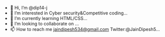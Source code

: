 - 👋 Hi, I’m @dip14-j
- 👀 I’m interested in Cyber security&Competitive coding...
- 🌱 I’m currently learning HTML/CSS...
- 💞️ I’m looking to collaborate on ...
- 📫 How to reach me jaindipesh534@gmail.com
Twitter:@JainDipesh5...

<!---
dip14-j/dip14-j is a ✨ special ✨ repository because its `README.md` (this file) appears on your GitHub profile.
You can click the Preview link to take a look at your changes.
--->
